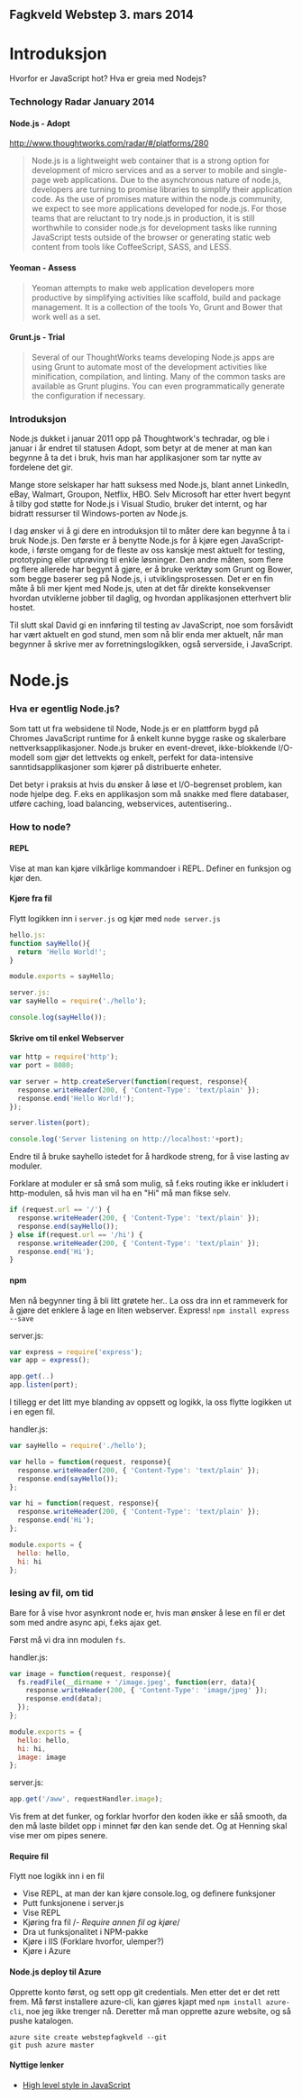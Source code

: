 Fagkveld Webstep 3. mars 2014
-----------------------------
Introduksjon
============

Hvorfor er JavaScript hot? Hva er greia med Nodejs?

### Technology Radar January 2014

#### Node.js - Adopt

http://www.thoughtworks.com/radar/#/platforms/280

> Node.js is a lightweight web container that is a strong option for development of micro services and as a server to mobile and single-page web applications. Due to the asynchronous nature of node.js, developers are turning to promise libraries to simplify their application code. As the use of promises mature within the node.js community, we expect to see more applications developed for node.js. For those teams that are reluctant to try node.js in production, it is still worthwhile to consider node.js for development tasks like running JavaScript tests outside of the browser or generating static web content from tools like CoffeeScript, SASS, and LESS.

#### Yeoman - Assess

> Yeoman attempts to make web application developers more productive by simplifying activities like scaffold, build and package management. It is a collection of the tools Yo, Grunt and Bower that work well as a set.

#### Grunt.js - Trial

> Several of our ThoughtWorks teams developing Node.js apps are using Grunt to automate most of the development activities like minification, compilation, and linting. Many of the common tasks are available as Grunt plugins. You can even programmatically generate the configuration if necessary.

### Introduksjon

Node.js dukket i januar 2011 opp på Thoughtwork's techradar, og ble i januar i år endret til statusen Adopt, som betyr at de mener at man kan begynne å ta det i bruk, hvis man har applikasjoner som tar nytte av fordelene det gir.

Mange store selskaper har hatt suksess med Node.js, blant annet LinkedIn, eBay, Walmart, Groupon, Netflix, HBO. Selv Microsoft har etter hvert begynt å tilby god støtte for Node.js i Visual Studio, bruker det internt, og har bidratt ressurser til Windows-porten av Node.js.

I dag ønsker vi å gi dere en introduksjon til to måter dere kan begynne å ta i bruk Node.js. Den første er å benytte Node.js for å kjøre egen JavaScript-kode, i første omgang for de fleste av oss kanskje mest aktuelt for testing, prototyping eller utprøving til enkle løsninger. Den andre måten, som flere og flere allerede har begynt å gjøre, er å bruke verktøy som Grunt og Bower, som begge baserer seg på Node.js, i utviklingsprosessen. Det er en fin måte å bli mer kjent med Node.js, uten at det får direkte konsekvenser hvordan utviklerne jobber til daglig, og hvordan applikasjonen etterhvert blir hostet.

Til slutt skal David gi en innføring til testing av JavaScript, noe som forsåvidt har vært aktuelt en god stund, men som nå blir enda mer aktuelt, når man begynner å skrive mer av forretningslogikken, også serverside, i JavaScript.

Node.js
=======

### Hva er egentlig Node.js?

Som tatt ut fra websidene til Node, Node.js er en plattform bygd på Chromes JavaScript runtime for å enkelt kunne bygge raske og skalerbare nettverksapplikasjoner. Node.js bruker en event-drevet, ikke-blokkende I/O-modell som gjør det lettvekts og enkelt, perfekt for data-intensive sanntidsapplikasjoner som kjører på distribuerte enheter.

Det betyr i praksis at hvis du ønsker å løse et I/O-begrenset problem, kan node hjelpe deg. F.eks en applikasjon som må snakke med flere databaser, utføre caching, load balancing, webservices, autentisering..

### How to node?

#### REPL
Vise at man kan kjøre vilkårlige kommandoer i REPL. Definer en funksjon og kjør den.

#### Kjøre fra fil
Flytt logikken inn i `server.js` og kjør med `node server.js`
```javascript
hello.js:
function sayHello(){
  return 'Hello World!';
}

module.exports = sayHello;

server.js:
var sayHello = require('./hello');

console.log(sayHello());
```

#### Skrive om til enkel Webserver
```javascript
var http = require('http');
var port = 8080;

var server = http.createServer(function(request, response){
  response.writeHeader(200, { 'Content-Type': 'text/plain' });
  response.end('Hello World!');
});

server.listen(port);

console.log('Server listening on http://localhost:'+port);
```

Endre til å bruke sayhello istedet for å hardkode streng, for å vise lasting av moduler.

Forklare at moduler er så små som mulig, så f.eks routing ikke er inkludert i http-modulen, så hvis man vil ha en "Hi" må man fikse selv.

```javascript
if (request.url == '/') {
  response.writeHeader(200, { 'Content-Type': 'text/plain' });
  response.end(sayHello());
} else if(request.url == '/hi') {
  response.writeHeader(200, { 'Content-Type': 'text/plain' });
  response.end('Hi');
}
```

#### npm
Men nå begynner ting å bli litt grøtete her.. La oss dra inn et rammeverk for å gjøre det enklere å lage en liten webserver. Express! `npm install express --save`

server.js:
```javascript
var express = require('express');
var app = express();

app.get(..)
app.listen(port);
```

I tillegg er det litt mye blanding av oppsett og logikk, la oss flytte logikken ut i en egen fil.

handler.js:
```javascript
var sayHello = require('./hello');

var hello = function(request, response){
  response.writeHeader(200, { 'Content-Type': 'text/plain' });
  response.end(sayHello());
};

var hi = function(request, response){
  response.writeHeader(200, { 'Content-Type': 'text/plain' });
  response.end('Hi');
};

module.exports = {
  hello: hello,
  hi: hi
};
```

### lesing av fil, om tid

Bare for å vise hvor asynkront node er, hvis man ønsker å lese en fil er det som med andre async api, f.eks ajax get.

Først må vi dra inn modulen `fs`.

handler.js:
```javascript
var image = function(request, response){
  fs.readFile(__dirname + '/image.jpeg', function(err, data){
    response.writeHeader(200, { 'Content-Type': 'image/jpeg' });
    response.end(data);
  });
};

module.exports = {
  hello: hello,
  hi: hi,
  image: image
};

```

server.js:
```javascript
app.get('/aww', requestHandler.image);
```

Vis frem at det funker, og forklar hvorfor den koden ikke er såå smooth, da den må laste bildet opp i minnet før den kan sende det. Og at Henning skal vise mer om pipes senere.



#### Require fil
Flytt noe logikk inn i en fil

- Vise REPL, at man der kan kjøre console.log, og definere funksjoner
- Putt funksjonene i server.js
- Vise REPL
- Kjøring fra fil
/*- Require annen fil og kjøre*/
- Dra ut funksjonalitet i NPM-pakke
- Kjøre i IIS (Forklare hvorfor, ulemper?)
- Kjøre i Azure



#### Node.js deploy til Azure

Opprette konto først, og sett opp git credentials. Men etter det er det rett frem. Må først installere azure-cli, kan gjøres kjapt med `npm install azure-cli`, noe jeg ikke trenger nå. Deretter må man opprette azure website, og så pushe katalogen.

```
azure site create webstepfagkveld --git
git push azure master
```

#### Nyttige lenker
- [High level style in JavaScript](https://gist.github.com/dominictarr/2401787)
